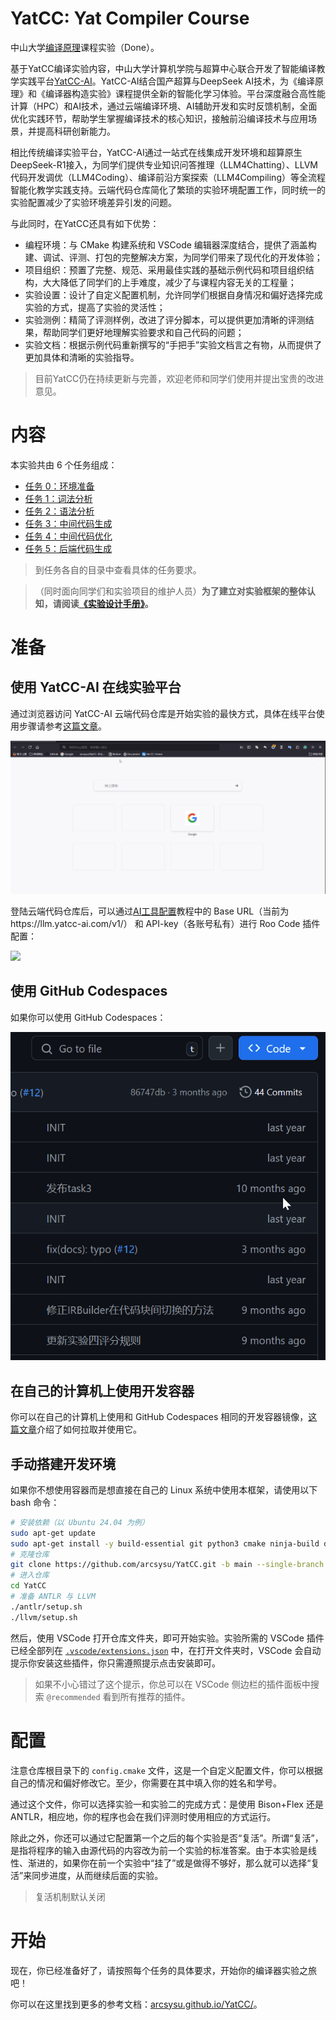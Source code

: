 <!-- <p align="center">
  <img width="512" src="docs/logo/LOGO.svg">
</p> -->

# YatCC: Yat Compiler Course

中山大学[编译原理](https://yatcc-ai.com/teach/s2025.html)课程实验（Done）。

基于YatCC编译实验内容，中山大学计算机学院与超算中心联合开发了智能编译教学实践平台[YatCC-AI](https://yatcc-ai.com)。YatCC-AI结合国产超算与DeepSeek AI技术，为《编译原理》和《编译器构造实验》课程提供全新的智能化学习体验。平台深度融合高性能计算（HPC）和AI技术，通过云端编译环境、AI辅助开发和实时反馈机制，全面优化实践环节，帮助学生掌握编译技术的核心知识，接触前沿编译技术与应用场景，并提高科研创新能力。

相比传统编译实验平台，YatCC-AI通过一站式在线集成开发环境和超算原生DeepSeek-R1接入，为同学们提供专业知识问答推理（LLM4Chatting）、LLVM代码开发调优（LLM4Coding）、编译前沿方案探索（LLM4Compiling）等全流程智能化教学实践支持。云端代码仓库简化了繁琐的实验环境配置工作，同时统一的实验配置减少了实验环境差异引发的问题。

与此同时，在YatCC还具有如下优势：

- 编程环境：与 CMake 构建系统和 VSCode 编辑器深度结合，提供了涵盖构建、调试、评测、打包的完整解决方案，为同学们带来了现代化的开发体验；
- 项目组织：预置了完整、规范、采用最佳实践的基础示例代码和项目组织结构，大大降低了同学们的上手难度，减少了与课程内容无关的工程量；
- 实验设置：设计了自定义配置机制，允许同学们根据自身情况和偏好选择完成实验的方式，提高了实验的灵活性；
- 实验测例：精简了评测样例，改进了评分脚本，可以提供更加清晰的评测结果，帮助同学们更好地理解实验要求和自己代码的问题；
- 实验文档：根据示例代码重新撰写的“手把手”实验文档言之有物，从而提供了更加具体和清晰的实验指导。

> 目前YatCC仍在持续更新与完善，欢迎老师和同学们使用并提出宝贵的改进意见。

# 内容

本实验共由 6 个任务组成：

- [任务 0：环境准备](task/0)
- [任务 1：词法分析](task/1)
- [任务 2：语法分析](task/2)
- [任务 3：中间代码生成](task/3)
- [任务 4：中间代码优化](task/4)
- [任务 5：后端代码生成](task/5)

> 到任务各自的目录中查看具体的任务要求。

> （同时面向同学们和实验项目的维护人员）**为了建立对实验框架的整体认知，请阅读[《实验设计手册》](/docs/gyh-manual)。**

# 准备

## 使用 YatCC-AI 在线实验平台

通过浏览器访问 YatCC-AI 云端代码仓库是开始实验的最快方式，具体在线平台使用步骤请参考[这篇文章](https://arcsysu.github.io/YatCC/#/introduction/environment)。

![](./docs/use-ol.gif)

登陆云端代码仓库后，可以通过[AI工具配置](https://arcsysu.github.io/YatCC/#/introduction/aitools)教程中的 Base URL（当前为https://llm.yatcc-ai.com/v1/） 和 API-key（各账号私有）进行 Roo Code 插件配置：

![](./docs/llm-config.gif)

## 使用 GitHub Codespaces

如果你可以使用 GitHub Codespaces：

![](./docs/use-codespaces.gif)

## 在自己的计算机上使用开发容器

你可以在自己的计算机上使用和 GitHub Codespaces 相同的开发容器镜像，[这篇文章](https://arcsysu.github.io/YatCC/#/introduction/environment)介绍了如何拉取并使用它。

## 手动搭建开发环境

如果你不想使用容器而是想直接在自己的 Linux 系统中使用本框架，请使用以下 bash 命令：

```bash
# 安装依赖（以 Ubuntu 24.04 为例）
sudo apt-get update
sudo apt-get install -y build-essential git python3 cmake ninja-build default-jdk bison flex unzip lld libzstd-dev
# 克隆仓库
git clone https://github.com/arcsysu/YatCC.git -b main --single-branch --depth 1
# 进入仓库
cd YatCC
# 准备 ANTLR 与 LLVM
./antlr/setup.sh
./llvm/setup.sh
```

然后，使用 VSCode 打开仓库文件夹，即可开始实验。实验所需的 VSCode 插件已经全部列在 [`.vscode/extensions.json`](.vscode/extensions.json) 中，在打开文件夹时，VSCode 会自动提示你安装这些插件，你只需遵照提示点击安装即可。

> 如果不小心错过了这个提示，你总可以在 VSCode 侧边栏的插件面板中搜索 `@recommended` 看到所有推荐的插件。

# 配置

注意仓库根目录下的 `config.cmake` 文件，这是一个自定义配置文件，你可以根据自己的情况和偏好修改它。至少，你需要在其中填入你的姓名和学号。

通过这个文件，你可以选择实验一和实验二的完成方式：是使用 Bison+Flex 还是 ANTLR，相应地，你的程序也会在我们评测时使用相应的方式运行。

除此之外，你还可以通过它配置第一个之后的每个实验是否“复活”。所谓“复活”，是指将程序的输入由源代码的内容改为前一个实验的标准答案。由于本实验是线性、渐进的，如果你在前一个实验中“挂了”或是做得不够好，那么就可以选择“复活”来同步进度，从而继续后面的实验。

> 复活机制默认关闭

# 开始

现在，你已经准备好了，请按照每个任务的具体要求，开始你的编译器实验之旅吧！

你可以在这里找到更多的参考文档：[arcsysu.github.io/YatCC/](https://arcsysu.github.io/YatCC/)。
